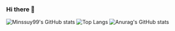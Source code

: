### Hi there 👋

<!--
**Minssuy99/Minssuy99** is a ✨ _special_ ✨ repository because its `README.md` (this file) appears on your GitHub profile.

Here are some ideas to get you started:

- 🔭 I’m currently working on ...
- 🌱 I’m currently learning ...
- 👯 I’m looking to collaborate on ...
- 🤔 I’m looking for help with ...
- 💬 Ask me about ...
- 📫 How to reach me: ...
- 😄 Pronouns: ...
- ⚡ Fun fact: ...
-->

![Minssuy99's GitHub stats](https://github-readme-stats.vercel.app/api?username=minssuy99&rank_icon=github&show_icons=true&theme=default)
![Top Langs](https://github-readme-stats.vercel.app/api/top-langs/?username=minssuy99&layout=compact)
![Anurag's GitHub stats](https://github-readme-stats.vercel.app/api?username=anuraghazra&show_icons=true)
